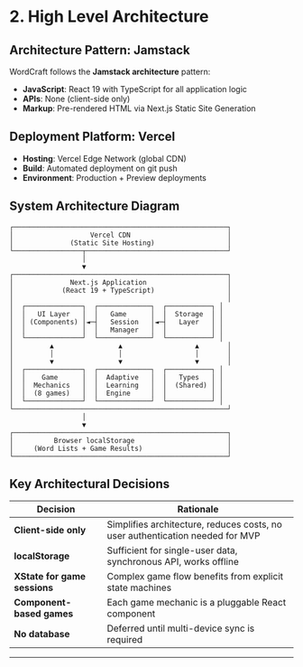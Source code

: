 # 2. High Level Architecture

## Architecture Pattern: Jamstack

WordCraft follows the **Jamstack architecture** pattern:
- **JavaScript**: React 19 with TypeScript for all application logic
- **APIs**: None (client-side only)
- **Markup**: Pre-rendered HTML via Next.js Static Site Generation

## Deployment Platform: Vercel

- **Hosting**: Vercel Edge Network (global CDN)
- **Build**: Automated deployment on git push
- **Environment**: Production + Preview deployments

## System Architecture Diagram

```
┌─────────────────────────────────────────────────────┐
│                   Vercel CDN                        │
│              (Static Site Hosting)                  │
└─────────────────┬───────────────────────────────────┘
                  │
                  ▼
┌─────────────────────────────────────────────────────┐
│              Next.js Application                    │
│            (React 19 + TypeScript)                  │
│                                                     │
│  ┌──────────────┐  ┌─────────────┐  ┌───────────┐ │
│  │   UI Layer   │  │   Game      │  │  Storage  │ │
│  │ (Components) │◄─┤   Session   │◄─┤   Layer   │ │
│  │              │  │   Manager   │  │           │ │
│  └──────────────┘  └─────────────┘  └───────────┘ │
│         ▲                ▲                  ▲       │
│         │                │                  │       │
│         ▼                ▼                  ▼       │
│  ┌──────────────┐  ┌─────────────┐  ┌───────────┐ │
│  │    Game      │  │  Adaptive   │  │   Types   │ │
│  │  Mechanics   │  │  Learning   │  │  (Shared) │ │
│  │  (8 games)   │  │  Engine     │  │           │ │
│  └──────────────┘  └─────────────┘  └───────────┘ │
└─────────────────────────────────────────────────────┘
                  │
                  ▼
┌─────────────────────────────────────────────────────┐
│          Browser localStorage                       │
│     (Word Lists + Game Results)                     │
└─────────────────────────────────────────────────────┘
```

## Key Architectural Decisions

| Decision | Rationale |
|----------|-----------|
| **Client-side only** | Simplifies architecture, reduces costs, no user authentication needed for MVP |
| **localStorage** | Sufficient for single-user data, synchronous API, works offline |
| **XState for game sessions** | Complex game flow benefits from explicit state machines |
| **Component-based games** | Each game mechanic is a pluggable React component |
| **No database** | Deferred until multi-device sync is required |

---
